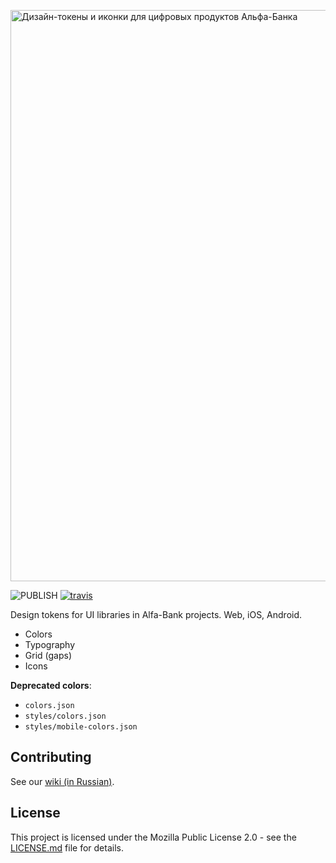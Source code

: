 <p class="readme-header"><img width="914" alt="Дизайн-токены и иконки для цифровых продуктов Альфа-Банка" src="https://user-images.githubusercontent.com/109410/82578323-e9e84580-9b94-11ea-8707-5227f478095b.png"></p>

![PUBLISH](https://github.com/alfa-laboratory/alfa-ui-primitives/workflows/PUBLISH/badge.svg?branch=master&event=push) [![travis][travis-img]][travis]

[travis]:          https://travis-ci.org/alfa-laboratory/alfa-ui-primitives?branch=master
[travis-img]:      https://img.shields.io/travis/alfa-laboratory/alfa-ui-primitives/master.svg?label=unix

Design tokens for UI libraries in Alfa-Bank projects. Web, iOS, Android.

- Colors
- Typography
- Grid (gaps)
- Icons

**Deprecated colors**:

- `colors.json`
- `styles/colors.json`
- `styles/mobile-colors.json`

## Contributing

See our [wiki (in Russian)](https://github.com/alfa-laboratory/alfa-ui-primitives/wiki).

## License

This project is licensed under the Mozilla Public License 2.0 - see the [LICENSE.md](LICENSE.md) file for details.
